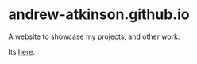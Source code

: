 # andrew-atkinson.github.io

A website to showcase my projects, and other work. 

Its [here](http://andrew-atkinson.github.io).

